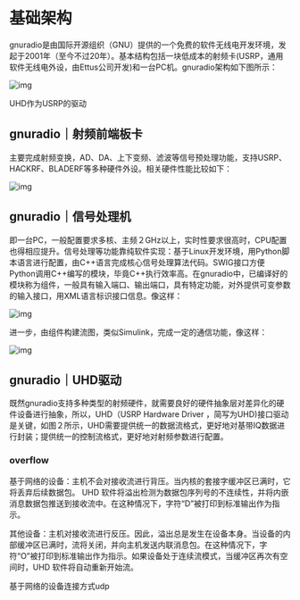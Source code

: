 # 基础架构

gnuradio是由国际开源组织（GNU）提供的一个免费的软件无线电开发环境，发起于2001年（至今不过20年）。基本结构包括一块低成本的射频卡(USRP，通用软件无线电外设，由Ettus公司开发)和一台PC机。gnuradio架构如下图所示：

![img](https://pic4.zhimg.com/80/v2-24ad29d9d25662d7be1ba13ff008643f_720w.jpg)

UHD作为USRP的驱动

## gnuradio｜射频前端板卡

主要完成射频变换，AD、DA、上下变频、滤波等信号预处理功能，支持USRP、HACKRF、BLADERF等多种硬件外设。相关硬件性能比较如下：

![img](https://pic3.zhimg.com/80/v2-1855bca91dd32ba9149a1a10ff25f672_720w.jpg)

## gnuradio｜信号处理机

即一台PC，一般配置要求多核、主频２GHz以上，实时性要求很高时，CPU配置也得相应提升。信号处理等功能靠纯软件实现：基于Linux开发环境，用Python脚本语言进行配置，由C++语言完成核心信号处理算法代码。SWIG接口方便Python调用C++编写的模块，毕竟C++执行效率高。在gnuradio中，已编译好的模块称为组件，一般具有输入端口、输出端口，具有特定功能，对外提供可变参数的输入接口，用XML语言标识接口信息。像这样：

![img](https://pic4.zhimg.com/80/v2-7444a4a4f8cb78bee9b960b0139fde8b_720w.jpg)

进一步，由组件构建流图，类似Simulink，完成一定的通信功能，像这样：

![img](https://pic4.zhimg.com/80/v2-3eba9705f2c95264fbe8be04a9d9033f_720w.jpg)

## gnuradio｜UHD驱动

既然gnuradio支持多种类型的射频硬件，就需要良好的硬件抽象层对差异化的硬件设备进行抽象，所以，UHD（USRP Hardware Driver ，简写为UHD)接口驱动是关键，如图２所示，UHD需要提供统一的数据流格式，更好地对基带IQ数据进行封装；提供统一的控制流格式，更好地对射频参数进行配置。

### **overflow**

基于网络的设备：主机不会对接收流进行背压。当内核的套接字缓冲区已满时，它将丢弃后续数据包。 UHD 软件将溢出检测为数据包序列号的不连续性，并将内嵌消息数据包推送到接收流中。在这种情况下，字符“D”被打印到标准输出作为指示。

其他设备：主机对接收流进行反压。因此，溢出总是发生在设备本身。当设备的内部缓冲区已满时，流将关闭，并向主机发送内联消息包。在这种情况下，字符“O”被打印到标准输出作为指示。如果设备处于连续流模式，当缓冲区再次有空间时，UHD 软件将自动重新开始流。



基于网络的设备连接方式udp
